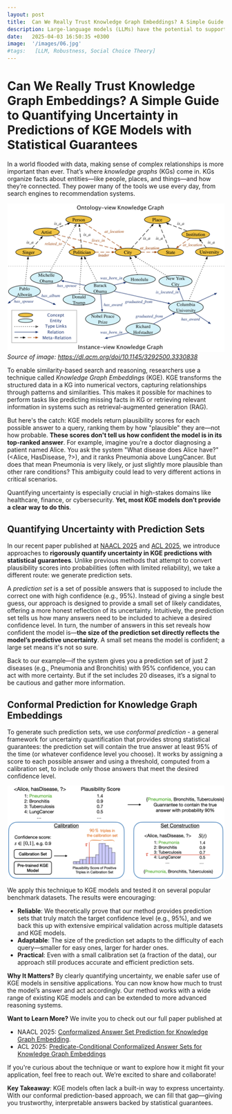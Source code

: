 ```yaml
---
layout: post
title:  Can We Really Trust Knowledge Graph Embeddings? A Simple Guide to Quantifying Uncertainty in Predictions of KGE Models with Statistical Guarantees
description: Large-language models (LLMs) have the potential to support a wide range of applications. However, they are ill-suited for query answering in high-stake domains like medicine because they generate answers at random and their answers are typically not robust - even the same query can result in different answers when prompted multiple times.
date:   2025-04-03 16:50:35 +0300
image:  '/images/06.jpg'
#tags:   [LLM, Robustness, Social Choice Theory]
---
```

# Can We Really Trust Knowledge Graph Embeddings? A Simple Guide to Quantifying Uncertainty in Predictions of KGE Models with Statistical Guarantees

In a world flooded with data, making sense of complex relationships is more important than ever. That’s where *knowledge graphs* (KGs) come in. KGs organize facts about entities—like people, places, and things—and how they’re connected. They power many of the tools we use every day, from search engines to recommendation systems.

![KG overview](/images/KG_overview.png)
*Source of image: https://dl.acm.org/doi/10.1145/3292500.3330838*

To enable similarity-based search and reasoning, researchers use a technique called *Knowledge Graph Embeddings* (KGE). KGE transforms the structured data in a KG into numerical vectors, capturing relationships through patterns and similarities. This makes it possible for machines to perform tasks like predicting missing facts in KG or retrieving relevant information in systems such as retrieval-augmented generation (RAG).

But here's the catch: KGE models return plausibility scores for each possible answer to a query, ranking them by how "plausible" they are—not how probable. **These scores don't tell us how confident the model is in its top-ranked answer**. For example, imagine you're a doctor diagnosing a patient named Alice. You ask the system "What disease does Alice have?" (<Alice, HasDisease, ?>), and it ranks Pneumonia above LungCancer. But does that mean Pneumonia is very likely, or just slightly more plausible than other rare conditions? This ambiguity could lead to very different actions in critical scenarios.

Quantifying uncertainty is especially crucial in high-stakes domains like healthcare, finance, or cybersecurity. **Yet, most KGE models don’t provide a clear way to do this**.

## Quantifying Uncertainty with Prediction Sets

In our recent paper published at [NAACL 2025](https://aclanthology.org/2025.naacl-long.32/) and [ACL 2025](https://arxiv.org/abs/2505.16877), we introduce approaches to **rigorously quantify uncertainty in KGE predictions with statistical guarantees**. Unlike previous methods that attempt to convert plausibility scores into probabilities (often with limited reliability), we take a different route: we generate prediction sets.

A *prediction set* is a set of possible answers that is supposed to include the correct one with high confidence (e.g., 95%). Instead of giving a single best guess, our approach is designed to provide a small set of likely candidates, offering a more honest reflection of its uncertainty.
Intuitively, the prediction set tells us how many answers need to be included to achieve a desired confidence level. In turn, the number of answers in this set reveals how confident the model is—**the size of the prediction set directly reflects the model’s predictive uncertainty**.
A small set means the model is confident; a large set means it's not so sure.

Back to our example—if the system gives you a prediction set of just 2 diseases (e.g., Pneumonia and Bronchitis) with 95% confidence, you can act with more certainty. But if the set includes 20 diseases, it’s a signal to be cautious and gather more information.

## Conformal Prediction for Knowledge Graph Embeddings

To generate such prediction sets, we use *conformal prediction* - a general framework for uncertainty quantification that provides strong statistical guarantees: the prediction set will contain the true answer at least 95% of the time (or whatever confidence level you choose). It works by assigning a score to each possible answer and using a threshold, computed from a calibration set, to include only those answers that meet the desired confidence level.

![KGCP overview](/images/KGCP_overview.png)

We apply this technique to KGE models and tested it on several popular benchmark datasets. The results were encouraging:

- **Reliable**: We theoretically prove that our method provides prediction sets that truly match the target confidence level (e.g., 95%), and we back this up with extensive empirical validation across multiple datasets and KGE models.
- **Adaptable**: The size of the prediction set adapts to the difficulty of each query—smaller for easy ones, larger for harder ones.
- **Practical**: Even with a small calibration set (a fraction of the data), our approach still produces accurate and efficient prediction sets.

**Why It Matters?** By clearly quantifying uncertainty, we enable safer use of KGE models in sensitive applications. You can now know how much to trust the model’s answer and act accordingly. Our method works with a wide range of existing KGE models and can be extended to more advanced reasoning systems.

**Want to Learn More?** We invite you to check out our full paper published at 
- NAACL 2025: [Conformalized Answer Set Prediction for Knowledge Graph Embedding](https://aclanthology.org/2025.naacl-long.32/). 
- ACL 2025: [Predicate-Conditional Conformalized Answer Sets for Knowledge Graph Embeddings](https://arxiv.org/abs/2505.16877)

If you're curious about the technique or want to explore how it might fit your application, feel free to reach out. We’re excited to share and collaborate!

**Key Takeaway**: KGE models often lack a built-in way to express uncertainty. With our conformal prediction-based approach, we can fill that gap—giving you trustworthy, interpretable answers backed by statistical guarantees. 